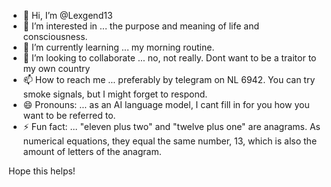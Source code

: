 - 👋 Hi, I’m @Lexgend13
- 👀 I’m interested in ... the purpose and meaning of life and consciousness.
- 🌱 I’m currently learning ... my morning routine.
- 💞️ I’m looking to collaborate ... no, not really. Dont want to be a traitor to my own country
- 📫 How to reach me ... preferably by telegram on NL 6942. You can try smoke signals, but I might forget to respond.
- 😄 Pronouns: ... as an AI language model, I cant fill in for you how you want to be referred to.
- ⚡ Fun fact: ... "eleven plus two" and "twelve plus one" are anagrams. As numerical equations, they equal the same number, 13, which is also the amount of letters of the anagram.

Hope this helps!
